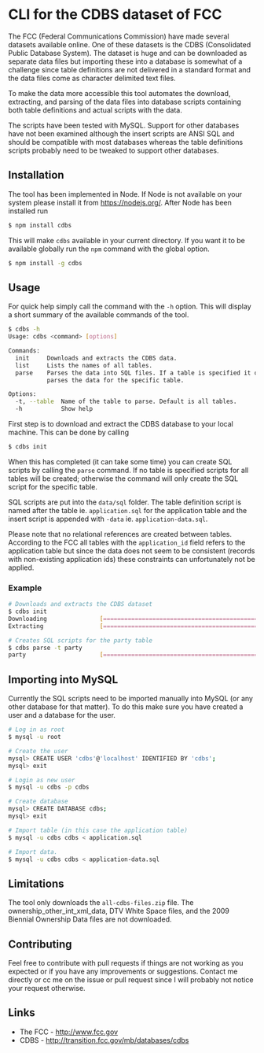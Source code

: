 CLI for the CDBS dataset of FCC
===============================

The FCC (Federal Communications Commission) have made several datasets
available online. One of these datasets is the CDBS (Consolidated Public
Database System). The dataset is huge and can be downloaded as separate data
files but importing these into a database is somewhat of a challenge since
table definitions are not delivered in a standard format and the data files
come as character delimited text files.

To make the data more accessible this tool automates the download, extracting,
and parsing of the data files into database scripts containing both table
definitions and actual scripts with the data.

The scripts have been tested with MySQL. Support for other databases have not
been examined although the insert scripts are ANSI SQL and should be compatible
with most databases whereas the table definitions scripts probably need to be
tweaked to support other databases. 


Installation
------------

The tool has been implemented in Node. If Node is not available on your system
please install it from <https://nodejs.org/>. After Node has been installed run

```bash
$ npm install cdbs
```

This will make `cdbs` available in your current directory. If you want it to be
available globally run the `npm` command with the global option.

```bash
$ npm install -g cdbs
```


Usage
-----

For quick help simply call the command with the `-h` option. This will display
a short summary of the available commands of the tool.

```bash
$ cdbs -h
Usage: cdbs <command> [options]

Commands:
  init     Downloads and extracts the CDBS data.                                
  list     Lists the names of all tables.                                       
  parse    Parses the data into SQL files. If a table is specified it only
           parses the data for the specific table.                              

Options:
  -t, --table  Name of the table to parse. Default is all tables.               
  -h           Show help                                                        
```

First step is to download and extract the CDBS database to your local machine.
This can be done by calling

```bash
$ cdbs init
```

When this has completed (it can take some time) you can create SQL scripts by
calling the `parse` command. If no table is specified scripts for all tables
will be created; otherwise the command will only create the SQL script for the
specific table.

SQL scripts are put into the `data/sql` folder. The table definition script is
named after the table ie. `application.sql` for the application table and the
insert script is appended with `-data` ie. `application-data.sql`.

Please note that no relational references are created between tables. According
to the FCC all tables with the `application_id` field refers to the application
table but since the data does not seem to be consistent (records with
non-existing application ids) these constraints can unfortunately not be
applied.

### Example

```bash
# Downloads and extracts the CDBS dataset
$ cdbs init
Downloading               [==============================================] 100% 
Extracting                [==============================================] 100% 

# Creates SQL scripts for the party table
$ cdbs parse -t party
party                     [==============================================] 100% 
```


Importing into MySQL
--------------------

Currently the SQL scripts need to be imported manually into MySQL (or any other
database for that matter). To do this make sure you have created a user and a
database for the user.

```bash
# Log in as root
$ mysql -u root

# Create the user
mysql> CREATE USER 'cdbs'@'localhost' IDENTIFIED BY 'cdbs';
mysql> exit

# Login as new user
$ mysql -u cdbs -p cdbs

# Create database
mysql> CREATE DATABASE cdbs;
mysql> exit

# Import table (in this case the application table)
$ mysql -u cdbs cdbs < application.sql

# Import data.
$ mysql -u cdbs cdbs < application-data.sql
```


Limitations
-----------

The tool only downloads the `all-cdbs-files.zip` file. The
ownership_other_int_xml_data, DTV White Space files, and the 2009 Biennial
Ownership Data files are not downloaded.


Contributing
------------

Feel free to contribute with pull requests if things are not working as you
expected or if you have any improvements or suggestions. Contact me directly or
cc me on the issue or pull request since I will probably not notice your
request otherwise.


Links
-----

 - The FCC - <http://www.fcc.gov>
 - CDBS - <http://transition.fcc.gov/mb/databases/cdbs>
